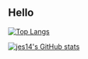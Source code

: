 ## Hello


[![Top Langs](https://github-readme-stats.vercel.app/api?username=jes14&theme=algolia&show_icons=true)](https://github.com/jes14)

[![jes14's GitHub stats](https://github-readme-stats.vercel.app/api/top-langs?username=jes14&hide=html,scss,stylus,blade,jupyter%20notebook,python,css,shell,batchfile,dockerfile,typescript&theme=algolia&show_icons=true)](https://github.com/jes14)
